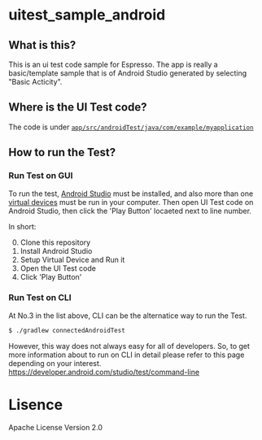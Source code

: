 # uitest_sample_android

## What is this?
This is an ui test code sample for Espresso. The app is really a basic/template sample that is of Android Studio generated by selecting "Basic Acticity".

## Where is the UI Test code?
The code is under [`app/src/androidTest/java/com/example/myapplication`](https://github.com/ryoyakawai/uitest_sample_android/tree/master/app/src/androidTest/java/com/example/myapplication)

## How to run the Test?
### Run Test on GUI
To run the test, [Android Studio](https://developer.android.com/studio/?gclid=CjwKCAiA2fjjBRAjEiwAuewS_Qic_WfLbq49nTdKWgEEP3SPan7JaZQ3tbHTrlhQ56m__S-lL7GmwhoCINAQAvD_BwE) must be installed, and also more than one [virtual devices](https://developer.android.com/studio/run/managing-avds) must be run in your computer.
Then open UI Test code on Android Studio, then click the 'Play Button' locaeted next to line number.

In short:

0. Clone this repository
1. Install Android Studio
2. Setup Virtual Device and Run it
3. Open the UI Test code
4. Click 'Play Button'

### Run Test on CLI
At No.3 in the list above, CLI can be the alternatice way to run the Test.
```bash
$ ./gradlew connectedAndroidTest
```

However, this way does not always easy for all of developers. So, to get more information about to run on CLI in detail please refer to this page depending on your interest.
https://developer.android.com/studio/test/command-line

# Lisence
Apache License Version 2.0
